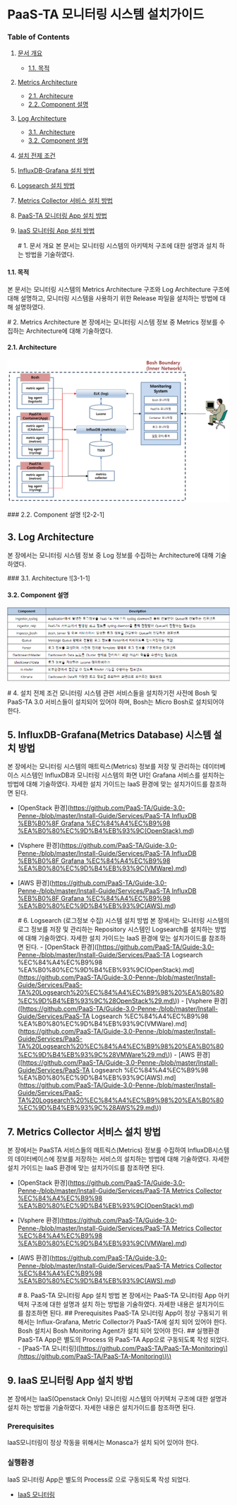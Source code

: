 # PaaS-TA 모니터링 시스템 설치가이드

### Table of Contents

1. [문서 개요](paas-ta.md#1)
   * [1.1. 목적](paas-ta.md#2)
2. [Metrics Architecture](paas-ta.md#3)
   * [2.1.  Architecure](paas-ta.md#4)
   * [2.2.  Component 설명](paas-ta.md#5)
3. [Log Architecture](paas-ta.md#6)
   * [3.1.  Architecture](paas-ta.md#7)
   * [3.2.  Component 설명](paas-ta.md#8)
4. [설치 전제 조건](paas-ta.md#9)
5. [InfluxDB-Grafana 설치 방법](paas-ta.md#10)
6. [Logsearch 설치 방법](paas-ta.md#11)
7. [Metrics Collector 서비스 설치 방법](paas-ta.md#12)
8. [PaaS-TA 모니터링 App 설치 방법](paas-ta.md#13)
9. [IaaS 모니터링 App 설치 방법](paas-ta.md#14)

   \# 1. 문서 개요 본 문서는 모니터링 시스템의 아키텍처 구조에 대한 설명과 설치 하는 방법을 기술하였다.

#### 1.1. 목적

본 문서는 모니터링 시스템의 Metrics Architecture 구조와 Log Architecture 구조에 대해 설명하고, 모니터링 시스템을 사용하기 위한 Release 파일을 설치하는 방법에 대해 설명하였다.

\# 2. Metrics Architecture 본 장에서는 모니터링 시스템 정보 중 Metrics 정보를 수집하는 Architecture에 대해 기술하였다.

#### 2.1. Architecture

![](../../../.gitbook/assets/2-1-1%20%2834%29.png)

\#\#\# 2.2. Component 설명 !\[2-2-1\]

## 3. Log Architecture

본 장에서는 모니터링 시스템 정보 중 Log 정보를 수집하는 Architecture에 대해 기술하였다.

\#\#\# 3.1. Architecture !\[3-1-1\]

#### 3.2. Component 설명

![](../../../.gitbook/assets/3-2-1%20%288%29.png)

\# 4. 설치 전제 조건 모니터링 시스템 관련 서비스들을 설치하기전 사전에 Bosh 및 PaaS-TA 3.0 서비스들이 설치되어 있어야 하며, Bosh는 Micro Bosh로 설치되어야 한다.

## 5. InfluxDB-Grafana\(Metrics Database\) 시스템 설치 방법

본 장에서는 모니터링 시스템의 매트릭스\(Metrics\) 정보를 저장 및 관리하는 데이터베이스 시스템인 InfluxDB과 모니터링 시스템의 화면 UI인 Grafana 서비스를 설치하는 방법에 대해 기술하였다. 자세한 설치 가이드는 IaaS 환경에 맞는 설치가이드를 참조하면 된다.

* \[OpenStack 환경\]\([https://github.com/PaaS-TA/Guide-3.0-Penne-/blob/master/Install-Guide/Services/PaaS-TA InfluxDB %EB%B0%8F Grafana %EC%84%A4%EC%B9%98 %EA%B0%80%EC%9D%B4%EB%93%9C\(OpenStack\).md](https://github.com/PaaS-TA/Guide-3.0-Penne-/blob/master/Install-Guide/Services/PaaS-TA%20InfluxDB%20%EB%B0%8F%20Grafana%20%EC%84%A4%EC%B9%98%20%EA%B0%80%EC%9D%B4%EB%93%9C%28OpenStack%29.md)\)
* \[Vsphere  환경\]\([https://github.com/PaaS-TA/Guide-3.0-Penne-/blob/master/Install-Guide/Services/PaaS-TA InfluxDB %EB%B0%8F Grafana %EC%84%A4%EC%B9%98 %EA%B0%80%EC%9D%B4%EB%93%9C\(VMWare\).md](https://github.com/PaaS-TA/Guide-3.0-Penne-/blob/master/Install-Guide/Services/PaaS-TA%20InfluxDB%20%EB%B0%8F%20Grafana%20%EC%84%A4%EC%B9%98%20%EA%B0%80%EC%9D%B4%EB%93%9C%28VMWare%29.md)\)
* \[AWS 환경\]\([https://github.com/PaaS-TA/Guide-3.0-Penne-/blob/master/Install-Guide/Services/PaaS-TA InfluxDB %EB%B0%8F Grafana %EC%84%A4%EC%B9%98 %EA%B0%80%EC%9D%B4%EB%93%9C\(AWS\).md](https://github.com/PaaS-TA/Guide-3.0-Penne-/blob/master/Install-Guide/Services/PaaS-TA%20InfluxDB%20%EB%B0%8F%20Grafana%20%EC%84%A4%EC%B9%98%20%EA%B0%80%EC%9D%B4%EB%93%9C%28AWS%29.md)\)

  \# 6. Logsearch \(로그정보 수집\) 시스템 설치 방법 본 장에서는 모니터링 시스템의 로그 정보를 저장 및 관리하는 Repository 시스템인 Logsearch를 설치하는 방법에 대해 기술하였다. 자세한 설치 가이드는 IaaS 환경에 맞는 설치가이드를 참조하면 된다. - \[OpenStack 환경\]\([https://github.com/PaaS-TA/Guide-3.0-Penne-/blob/master/Install-Guide/Services/PaaS-TA Logsearch %EC%84%A4%EC%B9%98 %EA%B0%80%EC%9D%B4%EB%93%9C\(OpenStack\).md\](https://github.com/PaaS-TA/Guide-3.0-Penne-/blob/master/Install-Guide/Services/PaaS-TA%20Logsearch%20%EC%84%A4%EC%B9%98%20%EA%B0%80%EC%9D%B4%EB%93%9C%28OpenStack%29.md\)\) - \[Vsphere 환경\]\([https://github.com/PaaS-TA/Guide-3.0-Penne-/blob/master/Install-Guide/Services/PaaS-TA Logsearch %EC%84%A4%EC%B9%98 %EA%B0%80%EC%9D%B4%EB%93%9C\(VMWare\).md\](https://github.com/PaaS-TA/Guide-3.0-Penne-/blob/master/Install-Guide/Services/PaaS-TA%20Logsearch%20%EC%84%A4%EC%B9%98%20%EA%B0%80%EC%9D%B4%EB%93%9C%28VMWare%29.md\)\) - \[AWS 환경\]\([https://github.com/PaaS-TA/Guide-3.0-Penne-/blob/master/Install-Guide/Services/PaaS-TA Logsearch %EC%84%A4%EC%B9%98 %EA%B0%80%EC%9D%B4%EB%93%9C\(AWS\).md\](https://github.com/PaaS-TA/Guide-3.0-Penne-/blob/master/Install-Guide/Services/PaaS-TA%20Logsearch%20%EC%84%A4%EC%B9%98%20%EA%B0%80%EC%9D%B4%EB%93%9C%28AWS%29.md\)\)

## 7. Metrics Collector 서비스 설치 방법

본 장에서는 PaaSTA 서비스들의 매트릭스\(Metrics\) 정보를 수집하여 InfluxDB시스템의 데이터베이스에 정보를 저장하는 서비스의 설치하는 방법에 대해 기술하였다. 자세한 설치 가이드는 IaaS 환경에 맞는 설치가이드를 참조하면 된다.

* \[OpenStack 환경\]\([https://github.com/PaaS-TA/Guide-3.0-Penne-/blob/master/Install-Guide/Services/PaaS-TA Metrics Collector  %EC%84%A4%EC%B9%98 %EA%B0%80%EC%9D%B4%EB%93%9C\(OpenStack\).md](https://github.com/PaaS-TA/Guide-3.0-Penne-/blob/master/Install-Guide/Services/PaaS-TA%20Metrics%20Collector%20%20%EC%84%A4%EC%B9%98%20%EA%B0%80%EC%9D%B4%EB%93%9C%28OpenStack%29.md)\)
* \[Vsphere  환경\]\([https://github.com/PaaS-TA/Guide-3.0-Penne-/blob/master/Install-Guide/Services/PaaS-TA Metrics Collector  %EC%84%A4%EC%B9%98 %EA%B0%80%EC%9D%B4%EB%93%9C\(VMWare\).md](https://github.com/PaaS-TA/Guide-3.0-Penne-/blob/master/Install-Guide/Services/PaaS-TA%20Metrics%20Collector%20%20%EC%84%A4%EC%B9%98%20%EA%B0%80%EC%9D%B4%EB%93%9C%28VMWare%29.md)\)
* \[AWS 환경\]\([https://github.com/PaaS-TA/Guide-3.0-Penne-/blob/master/Install-Guide/Services/PaaS-TA Metrics Collector %EC%84%A4%EC%B9%98 %EA%B0%80%EC%9D%B4%EB%93%9C\(AWS\).md](https://github.com/PaaS-TA/Guide-3.0-Penne-/blob/master/Install-Guide/Services/PaaS-TA%20Metrics%20Collector%20%20%EC%84%A4%EC%B9%98%20%EA%B0%80%EC%9D%B4%EB%93%9C%28AWS%29.md)\)

  \# 8. PaaS-TA 모니터링 App 설치 방법 본 장에서는 PaaS-TA 모니터링 App 아키텍처 구조에 대한 설명과 설치 하는 방법을 기술하였다. 자세한 내용은 설치가이드를 참조하면 된다. \#\# Prerequisites PaaS-TA 모니터링 App이 정상 구동되기 위해서는 Influx-Grafana, Metric Collector가 PaaS-TA에 설치 되어 있어야 한다. Bosh 설치시 Bosh Monitoring Agent가 설치 되어 있어야 한다. \#\# 실행환경 PaaS-TA App은 별도의 Process 와 PaaS-TA App으로 구동되도록 작성 되었다. - \[PaaS-TA 모니터링\]\([https://github.com/PaaS-TA/PaaS-TA-Monitoring\](https://github.com/PaaS-TA/PaaS-TA-Monitoring\)\)

## 9. IaaS 모니터링 App 설치 방법

본 장에서는 IaaS\(Openstack Only\) 모니터링 시스템의 아키텍처 구조에 대한 설명과 설치 하는 방법을 기술하였다. 자세한 내용은 설치가이드를 참조하면 된다.

### Prerequisites

IaaS모니터링이 정상 작동을 위해서는 Monasca가 설치 되어 있어야 한다.

### 실행환경

IaaS 모니터링 App은 별도의 Process로 으로 구동되도록 작성 되었다.

* [IaaS 모니터링](https://github.com/PaaS-TA/IaaS-Monitoring)

